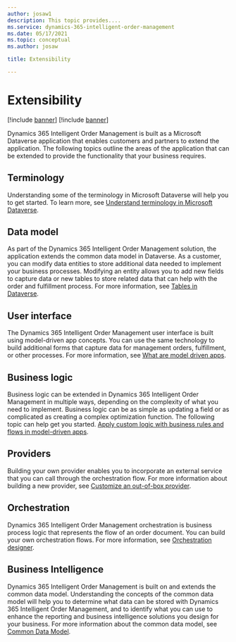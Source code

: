 ```yaml
---
author: josaw1
description: This topic provides....
ms.service: dynamics-365-intelligent-order-management
ms.date: 05/17/2021
ms.topic: conceptual
ms.author: josaw

title: Extensibility

---
```



# Extensibility

[!include [banner](includes/banner.md)]
[!include [banner](includes/preview-banner.md)]

Dynamics 365 Intelligent Order Management is built as a Microsoft Dataverse application that enables customers and partners to extend the application. The following topics outline the areas of the application that can be extended to provide the functionality that your business requires. 

## Terminology
Understanding some of the terminology in Microsoft Dataverse will help you to get started. To learn more, see [Understand terminology in Microsoft Dataverse](/powerapps/developer/data-platform/understand-terminology).

## Data model
As part of the Dynamics 365 Intelligent Order Management solution, the application extends the common data model in Dataverse. As a customer, you can modify data entities to store additional data needed to implement your business processes. Modifying an entity allows you to add new fields to capture data or new tables to store related data that can help with the order and fulfillment process. For more information, see [Tables in Dataverse](/powerapps/maker/data-platform/entity-overview).

## User interface
The Dynamics 365 Intelligent Order Management user interface is built using model-driven app concepts. You can use the same technology to build additional forms that capture data for management orders, fulfillment, or other processes. For more information, see [What are model driven apps](/powerapps/maker/model-driven-apps/model-driven-app-overview). 

## Business logic
Business logic can be extended in Dynamics 365 Intelligent Order Management in multiple ways, depending on the complexity of what you need to implement. Business logic can be as simple as updating a field or as complicated as creating a complex optimization function. The following topic can help get you started. 
[Apply custom logic with business rules and flows in model-driven apps](/powerapps/maker/model-driven-apps/guide-staff-through-common-tasks-processes). 

## Providers
Building your own provider enables you to incorporate an external service that you can call through the orchestration flow. For more information about building a new provider, see [Customize an out-of-box provider](customize-provider.md). 

## Orchestration
Dynamics 365 Intelligent Order Management orchestration is business process logic that represents the flow of an order document. You can build your own orchestration flows. For more information, see [Orchestration designer](). 

## Business Intelligence
Dynamics 365 Intelligent Order Management is built on and extends the common data model. Understanding the concepts of the common data model will help you to determine what data can be stored with Dynamics 365 Intelligent Order Management, and to identify what you can use to enhance the reporting and business intelligence solutions you design for your business. For more information about the common data model, see [Common Data Model](/common-data-model). 
